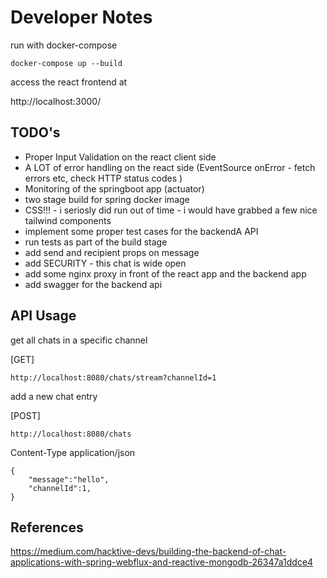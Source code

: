 # Developer Notes

run with docker-compose

    docker-compose up --build

access the react frontend at

http://localhost:3000/

## TODO's

- Proper Input Validation on the react client side
- A LOT of error handling on the react side (EventSource onError - fetch errors etc, check HTTP status codes )
- Monitoring of the springboot app (actuator)
- two stage build for spring docker image
- CSS!!! - i seriosly did run out of time - i would have grabbed a few nice tailwind components
- implement some proper test cases for the backendA API
- run tests as part of the build stage
- add send and recipient props on message
- add SECURITY - this chat is wide open
- add some nginx proxy in front of the react app and the backend app
- add swagger for the backend api

## API Usage

get all chats in a specific channel

[GET]

    http://localhost:8080/chats/stream?channelId=1

add a new chat entry

[POST]

    http://localhost:8080/chats

Content-Type application/json

    {
        "message":"hello",
        "channelId":1,
    }

## References

https://medium.com/hacktive-devs/building-the-backend-of-chat-applications-with-spring-webflux-and-reactive-mongodb-26347a1ddce4
